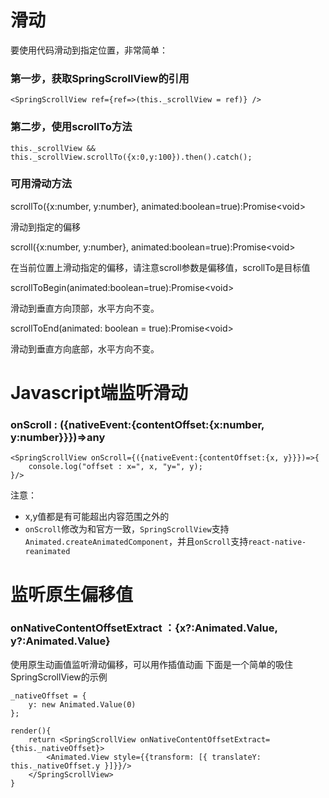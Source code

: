 <!--
 * @Author: 石破天惊
 * @email: shanshang130@gmail.com
 * @Date: 2021-07-22 10:22:59
 * @LastEditTime: 2021-07-23 23:22:13
 * @LastEditors: 石破天惊
 * @Description: 
-->
# 滑动

要使用代码滑动到指定位置，非常简单：

### 第一步，获取SpringScrollView的引用
```$js
<SpringScrollView ref={ref=>(this._scrollView = ref)} />
```

### 第二步，使用scrollTo方法
```$js
this._scrollView && this._scrollView.scrollTo({x:0,y:100}).then().catch();
```
### 可用滑动方法
scrollTo({x:number, y:number}, animated:boolean=true):Promise&lt;void>

滑动到指定的偏移

scroll({x:number, y:number}, animated:boolean=true):Promise&lt;void>

在当前位置上滑动指定的偏移，请注意scroll参数是偏移值，scrollTo是目标值

scrollToBegin(animated:boolean=true):Promise&lt;void>

滑动到垂直方向顶部，水平方向不变。

scrollToEnd(animated: boolean = true):Promise&lt;void>

滑动到垂直方向底部，水平方向不变。


# Javascript端监听滑动

### onScroll : ({nativeEvent:{contentOffset:{x:number, y:number}}})=>any

```$js
<SpringScrollView onScroll={({nativeEvent:{contentOffset:{x, y}}})=>{
    console.log("offset : x=", x, "y=", y);
}/>
```

注意：

* x,y值都是有可能超出内容范围之外的
* `onScroll`修改为和官方一致，`SpringScrollView`支持`Animated.createAnimatedComponent`，并且`onScroll`支持`react-native-reanimated`

# 监听原生偏移值

### onNativeContentOffsetExtract ：{x?&#58;Animated.Value, y?&#58;Animated.Value}

使用原生动画值监听滑动偏移，可以用作插值动画
下面是一个简单的吸住SpringScrollView的示例
```$js
_nativeOffset = {
    y: new Animated.Value(0)
};

render(){
    return <SpringScrollView onNativeContentOffsetExtract={this._nativeOffset}>
        <Animated.View style={{transform: [{ translateY: this._nativeOffset.y }]}}/>
    </SpringScrollView>
}

```






